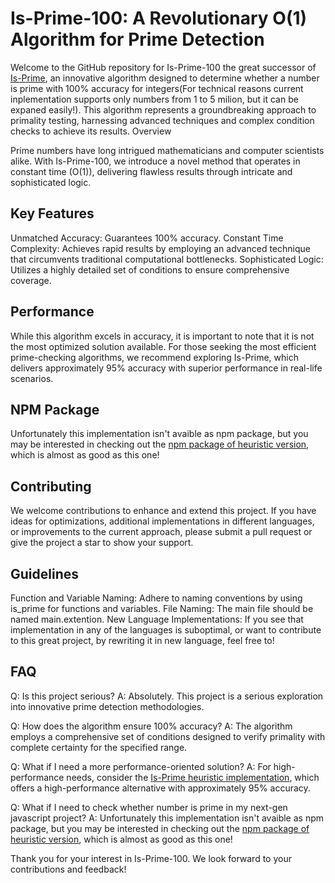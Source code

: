 # Is-Prime-100: A Revolutionary O(1) Algorithm for Prime Detection

Welcome to the GitHub repository for Is-Prime-100 the great successor of [Is-Prime](https://github.com/mawerty/Is-Prime), an innovative algorithm designed to determine whether a number is prime with 100% accuracy for integers(For technical reasons current inplementation supports only numbers from 1 to 5 milion, but it can be expaned easily!). This algorithm represents a groundbreaking approach to primality testing, harnessing advanced techniques and complex condition checks to achieve its results.
Overview

Prime numbers have long intrigued mathematicians and computer scientists alike. With Is-Prime-100, we introduce a novel method that operates in constant time (O(1)), delivering flawless results through intricate and sophisticated logic.
## Key Features

Unmatched Accuracy: Guarantees 100% accuracy.
Constant Time Complexity: Achieves rapid results by employing an advanced technique that circumvents traditional computational bottlenecks.
Sophisticated Logic: Utilizes a highly detailed set of conditions to ensure comprehensive coverage.

## Performance

While this algorithm excels in accuracy, it is important to note that it is not the most optimized solution available. For those seeking the most efficient prime-checking algorithms, we recommend exploring Is-Prime, which delivers approximately 95% accuracy with superior performance in real-life scenarios.
## NPM Package

Unfortunately this implementation isn't avaible as npm package, but you may be interested in checking out the [npm package of heuristic version](https://www.npmjs.com/package/is-prime-fast), which is almost as good as this one! 
## Contributing

We welcome contributions to enhance and extend this project. If you have ideas for optimizations, additional implementations in different languages, or improvements to the current approach, please submit a pull request or give the project a star to show your support.

## Guidelines

Function and Variable Naming: Adhere to naming conventions by using is_prime for functions and variables.
File Naming: The main file should be named main.extention.
New Language Implementations: If you see that implementation in any of the languages is suboptimal, or want to contribute to this great project, by rewriting it in new language, feel free to!

## FAQ

Q: Is this project serious?
A: Absolutely. This project is a serious exploration into innovative prime detection methodologies.

Q: How does the algorithm ensure 100% accuracy?
A: The algorithm employs a comprehensive set of conditions designed to verify primality with complete certainty for the specified range.

Q: What if I need a more performance-oriented solution?
A: For high-performance needs, consider the [Is-Prime heuristic implementation](https://github.com/mawerty/Is-Prime), which offers a high-performance alternative with approximately 95% accuracy.

Q: What if I need to check whether number is prime in my next-gen javascript project?
A: Unfortunately this implementation isn't avaible as npm package, but you may be interested in checking out the [npm package of heuristic version](https://www.npmjs.com/package/is-prime-fast), which is almost as good as this one! 

Thank you for your interest in Is-Prime-100. We look forward to your contributions and feedback!
